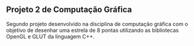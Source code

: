 ## **Projeto 2 de Computação Gráfica**

Segundo projeto desenvolvido na disciplina de computação gráfica com o objetivo de desenhar uma estrela de 8 pontas utilizando as bibliotecas OpenGL e GLUT da linguagem C++.

